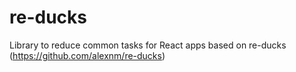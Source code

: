 # re-ducks
Library to reduce common tasks for React apps based on re-ducks (https://github.com/alexnm/re-ducks)
